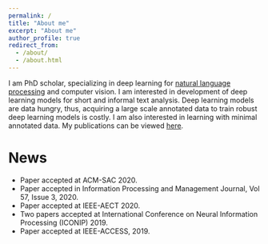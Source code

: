 ```yaml
---
permalink: /
title: "About me"
excerpt: "About me"
author_profile: true
redirect_from: 
  - /about/
  - /about.html
---
```


I am PhD scholar, specializing in deep learning for [natural language processing](https://en.wikipedia.org/wiki/Natural_language_processing) and computer vision. I am interested in development of deep learning models for short and informal text analysis. Deep learning models are data hungry, thus, acquiring a large scale annotated data to train robust deep learning models is costly. I am also interested in learning with minimal annotated data. My publications can be viewed [here](https://haroonshakeel.github.io/publications/).

News
======
* Paper accepted at ACM-SAC 2020.
* Paper accepted in Information Processing and Management Journal,  Vol 57, Issue 3, 2020.
* Paper accepted at IEEE-AECT 2020.
* Two papers accepted at International Conference on Neural Information Processing (ICONIP) 2019. 
* Paper accepted at IEEE-ACCESS, 2019.
